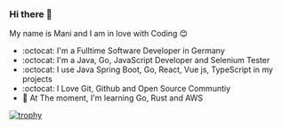 ### Hi there 👋
My name is Mani and I am in love with Coding 😊
- :octocat: I'm a Fulltime Software Developer in Germany
- :octocat: I'm a Java, Go, JavaScript Developer and Selenium Tester
- :octocat: I use Java Spring Boot, Go, React, Vue js, TypeScript in my projects
- :octocat: I Love Git, Github and Open Source Communtiy
- :hammer:  At The moment, I'm learning Go, Rust and AWS

[![trophy](https://github-profile-trophy.vercel.app/?username=manimovassagh)](https://github.com/ryo-ma/github-profile-trophy)
